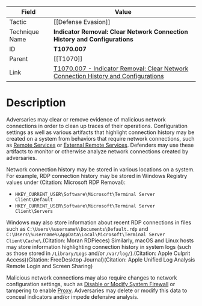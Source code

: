 
|Field|Value|
|---|---|
|Tactic|[[Defense Evasion]]|
|Technique Name|**Indicator Removal: Clear Network Connection History and Configurations**|
|ID|**T1070.007**|
|Parent|[[T1070]]|
|Link|[T1070.007 - Indicator Removal: Clear Network Connection History and Configurations](https://attack.mitre.org/techniques/T1070/007)|

# Description

Adversaries may clear or remove evidence of malicious network connections in order to clean up traces of their operations. Configuration settings as well as various artifacts that highlight connection history may be created on a system from behaviors that require network connections, such as [Remote Services](https://attack.mitre.org/techniques/T1021) or [External Remote Services](https://attack.mitre.org/techniques/T1133). Defenders may use these artifacts to monitor or otherwise analyze network connections created by adversaries.

Network connection history may be stored in various locations on a system. For example, RDP connection history may be stored in Windows Registry values under (Citation: Microsoft RDP Removal):

* <code>HKEY_CURRENT_USER\Software\Microsoft\Terminal Server Client\Default</code>
* <code>HKEY_CURRENT_USER\Software\Microsoft\Terminal Server Client\Servers</code>

Windows may also store information about recent RDP connections in files such as <code>C:\Users\\%username%\Documents\Default.rdp</code> and `C:\Users\%username%\AppData\Local\Microsoft\Terminal
Server Client\Cache\`.(Citation: Moran RDPieces) Similarly, macOS and Linux hosts may store information highlighting connection history in system logs (such as those stored in `/Library/Logs` and/or `/var/log/`).(Citation: Apple Culprit Access)(Citation: FreeDesktop Journal)(Citation: Apple Unified Log Analysis Remote Login and Screen Sharing)

Malicious network connections may also require changes to network configuration settings, such as [Disable or Modify System Firewall](https://attack.mitre.org/techniques/T1562/004) or tampering to enable [Proxy](https://attack.mitre.org/techniques/T1090). Adversaries may delete or modify this data to conceal indicators and/or impede defensive analysis.